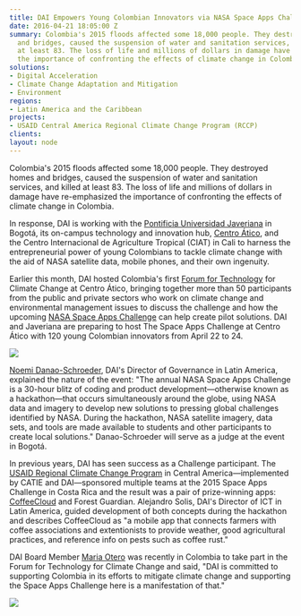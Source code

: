 ```yaml
---
title: DAI Empowers Young Colombian Innovators via NASA Space Apps Challenge
date: 2016-04-21 18:05:00 Z
summary: Colombia's 2015 floods affected some 18,000 people. They destroyed homes
  and bridges, caused the suspension of water and sanitation services, and killed
  at least 83. The loss of life and millions of dollars in damage have re-emphasized
  the importance of confronting the effects of climate change in Colombia.
solutions:
- Digital Acceleration
- Climate Change Adaptation and Mitigation
- Environment
regions:
- Latin America and the Caribbean
projects:
- USAID Central America Regional Climate Change Program (RCCP)
clients: 
layout: node
---
```


Colombia's 2015 floods affected some 18,000 people. They destroyed homes and bridges, caused the suspension of water and sanitation services, and killed at least 83. The loss of life and millions of dollars in damage have re-emphasized the importance of confronting the effects of climate change in Colombia.

In response, DAI is working with the [Pontificia Universidad Javeriana][1] in Bogotá, its on-campus technology and innovation hub, [Centro Ático][2], and the Centro Internacional de Agriculture Tropical (CIAT) in Cali to harness the entrepreneurial power of young Colombians to tackle climate change with the aid of NASA satellite data, mobile phones, and their own ingenuity.

Earlier this month, DAI hosted Colombia's first [Forum for Technology][3] for Climate Change at Centro Ático, bringing together more than 50 participants from the public and private sectors who work on climate change and environmental management issues to discuss the challenge and how the upcoming [NASA Space Apps Challenge][4] can help create pilot solutions. DAI and Javeriana are preparing to host The Space Apps Challenge at Centro Ático with 120 young Colombian innovators from April 22 to 24.

![][5]

[Noemi Danao-Schroeder][6], DAI's Director of Governance in Latin America, explained the nature of the event: "The annual NASA Space Apps Challenge is a 30-hour blitz of coding and product development—otherwise known as a hackathon—that occurs simultaneously around the globe, using NASA data and imagery to develop new solutions to pressing global challenges identified by NASA. During the hackathon, NASA satellite imagery, data sets, and tools are made available to students and other participants to create local solutions." Danao-Schroeder will serve as a judge at the event in Bogotá.

In previous years, DAI has seen success as a Challenge participant. The [USAID Regional Climate Change Program][7] in Central America—implemented by CATIE and DAI—sponsored multiple teams at the 2015 Space Apps Challenge in Costa Rica and the result was a pair of prize-winning apps: [CoffeeCloud][8] and Forest Guardian. Alejandro Solis, DAI's Director of ICT in Latin America, guided development of both concepts during the hackathon and describes CoffeeCloud as "a mobile app that connects farmers with coffee associations and extentionists to provide weather, good agricultural practices, and reference info on pests such as coffee rust."

DAI Board Member [Maria Otero][9] was recently in Colombia to take part in the Forum for Technology for Climate Change and said, "DAI is committed to supporting Colombia in its efforts to mitigate climate change and supporting the Space Apps Challenge here is a manifestation of that."

![][10]

[1]: http://www.javeriana.edu.co/
[2]: http://www.javeriana.edu.co/vicerrectoria-academica/atico
[3]: https://www.youtube.com/watch?list=PLoRLK-0MlLuN4Tx_UL1u6L7V7GffIhI4K&v=JoSdx8wng0g
[4]: https://2016.spaceappschallenge.org/locations/bogota-colombia
[5]: https://assetify-dai.com/news/Space%20Apps%20Bogota%CC%81-11V.jpg
[6]: /who-we-are/our-team/noemi-danao-schroeder
[7]:/our-work/projects/usaid-central-america-regional-climate-change-program-rccp-programa-regional-de
[8]: /news/space-apps-challenge-seeks-solutions-adaptation-climate-change
[9]: /who-we-are/board/maria-otero
[10]: https://assetify-dai.com/news/Space%20Apps%20Bogota%CC%81-12v.jpg
